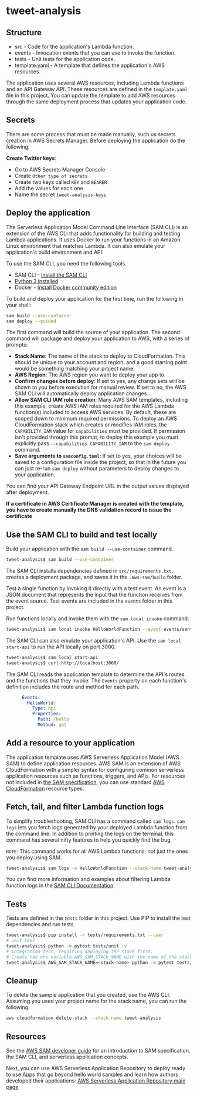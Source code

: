 # tweet-analysis

## Structure

- src - Code for the application's Lambda function.
- events - Invocation events that you can use to invoke the function.
- tests - Unit tests for the application code. 
- template.yaml - A template that defines the application's AWS resources.

The application uses several AWS resources, including Lambda functions and an API Gateway API. 
These resources are defined in the `template.yaml` file in this project. You can update the template to add AWS 
resources through the same deployment process that updates your application code.

## Secrets
There are some process that must be made manually, such us secrets creation in AWS Secrets Manager. Before deploying
the application do the following: 

**Create Twitter keys**:   
- Go to AWS Secrets Manager Console
- Create `Other type of secrets`
- Create two keys called `KEY` and `BEARER`
- Add the values for each one
- Name the secret `tweet-analysis-keys`

## Deploy the application

The Serverless Application Model Command Line Interface (SAM CLI) is an extension of the AWS CLI that adds functionality
for building and testing Lambda applications. It uses Docker to run your functions in an Amazon Linux environment that 
matches Lambda. It can also emulate your application's build environment and API.

To use the SAM CLI, you need the following tools.

* SAM CLI - 
[Install the SAM CLI](https://docs.aws.amazon.com/serverless-application-model/latest/developerguide/serverless-sam-cli-install.html)
* [Python 3 installed](https://www.python.org/downloads/)
* Docker - [Install Docker community edition](https://hub.docker.com/search/?type=edition&offering=community)

To build and deploy your application for the first time, run the following in your shell:

```bash
sam build --use-container
sam deploy --guided
```

The first command will build the source of your application. The second command will package and deploy your application
to AWS, with a series of prompts:

* **Stack Name**: The name of the stack to deploy to CloudFormation. This should be unique to your account and region, 
and a good starting point would be something matching your project name.
* **AWS Region**: The AWS region you want to deploy your app to.
* **Confirm changes before deploy**: If set to yes, any change sets will be shown to you before execution for manual 
review. If set to no, the AWS SAM CLI will automatically deploy application changes.
* **Allow SAM CLI IAM role creation**: Many AWS SAM templates, including this example, create AWS IAM roles required 
for the AWS Lambda function(s) included to access AWS services. By default, these are scoped down to minimum required 
permissions. To deploy an AWS CloudFormation stack which creates or modifies IAM roles, the `CAPABILITY_IAM` value for 
`capabilities` must be provided. If permission isn't provided through this prompt, to deploy this example you must 
explicitly pass `--capabilities CAPABILITY_IAM` to the `sam deploy` command.
* **Save arguments to `samconfig.toml`**: If set to yes, your choices will be saved to a configuration file inside the 
project, so that in the future you can just re-run `sam deploy` without parameters to deploy changes to your application.

You can find your API Gateway Endpoint URL in the output values displayed after deployment.

**If a certificate in AWS Certificate Manager is created with the template, you have to create manually the DNS 
validation record to issue the certificate**

## Use the SAM CLI to build and test locally

Build your application with the `sam build --use-container` command.

```bash
tweet-analysis$ sam build --use-container
```

The SAM CLI installs dependencies defined in `src/requirements.txt`, creates a deployment package, and saves it in the 
`.aws-sam/build` folder.

Test a single function by invoking it directly with a test event. An event is a JSON document that represents the input
that the function receives from the event source. Test events are included in the `events` folder in this project.

Run functions locally and invoke them with the `sam local invoke` command.

```bash
tweet-analysis$ sam local invoke HelloWorldFunction --event events/sentiment_event.json
```

The SAM CLI can also emulate your application's API. Use the `sam local start-api` to run the API locally on port 3000.

```bash
tweet-analysis$ sam local start-api
tweet-analysis$ curl http://localhost:3000/
```

The SAM CLI reads the application template to determine the API's routes and the functions that they invoke. The 
`Events` property on each function's definition includes the route and method for each path.

```yaml
      Events:
        HelloWorld:
          Type: Api
          Properties:
            Path: /hello
            Method: get
```

## Add a resource to your application
The application template uses AWS Serverless Application Model (AWS SAM) to define application resources. AWS SAM is an 
extension of AWS CloudFormation with a simpler syntax for configuring common serverless application resources such as 
functions, triggers, and APIs. For resources not included in 
[the SAM specification](https://github.com/awslabs/serverless-application-model/blob/master/versions/2016-10-31.md), 
you can use standard 
[AWS CloudFormation](https://docs.aws.amazon.com/AWSCloudFormation/latest/UserGuide/aws-template-resource-type-ref.html) 
resource types.

## Fetch, tail, and filter Lambda function logs

To simplify troubleshooting, SAM CLI has a command called `sam logs`. `sam logs` lets you fetch logs generated by your 
deployed Lambda function from the command line. In addition to printing the logs on the terminal, this command has 
several nifty features to help you quickly find the bug.

`NOTE`: This command works for all AWS Lambda functions; not just the ones you deploy using SAM.

```bash
tweet-analysis$ sam logs -n HelloWorldFunction --stack-name tweet-analysis --tail
```

You can find more information and examples about filtering Lambda function logs in the 
[SAM CLI Documentation](https://docs.aws.amazon.com/serverless-application-model/latest/developerguide/serverless-sam-cli-logging.html).

## Tests

Tests are defined in the `tests` folder in this project. Use PIP to install the test dependencies and run tests.

```bash
tweet-analysis$ pip install -r tests/requirements.txt --user
# unit test
tweet-analysis$ python -m pytest tests/unit -v
# integration test, requiring deploying the stack first.
# Create the env variable AWS_SAM_STACK_NAME with the name of the stack we are testing
tweet-analysis$ AWS_SAM_STACK_NAME=<stack-name> python -m pytest tests/integration -v
```

## Cleanup

To delete the sample application that you created, use the AWS CLI. Assuming you used your project name for the stack 
name, you can run the following:

```bash
aws cloudformation delete-stack --stack-name tweet-analysis
```

## Resources

See the [AWS SAM developer guide](https://docs.aws.amazon.com/serverless-application-model/latest/developerguide/what-is-sam.html) 
for an introduction to SAM specification, the SAM CLI, and serverless application concepts.

Next, you can use AWS Serverless Application Repository to deploy ready to use Apps that go beyond hello world samples 
and learn how authors developed their applications: 
[AWS Serverless Application Repository main page](https://aws.amazon.com/serverless/serverlessrepo/)
